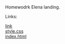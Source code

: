 Homewodrk Elena landing.
<p>Links:</p>
<div>
<a href="https://drotsyk.github.io/les5/index.html">link</a></div>
<div>
<a href="https://github.com/drotsyk/les5/blob/master/style.css">style.css</a></div>
<div>
<a href="https://github.com/drotsyk/les5/blob/master/index.html">index.html</a></div>
